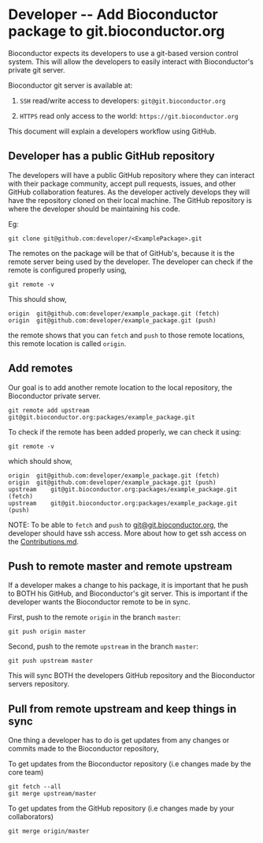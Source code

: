 # Developer -- Add Bioconductor package to git.bioconductor.org

Bioconductor expects its developers to use a git-based version control system. This will allow the developers to easily interact with Bioconductor's private git server.

Bioconductor git server is available at:

1. `SSH` read/write access to developers: `git@git.bioconductor.org`

1. `HTTPS` read only access to the world: `https://git.bioconductor.org`


This document will explain a developers workflow using GitHub.

## Developer has a public GitHub repository

The developers will have a public GitHub repository where they can interact with their package community, accept pull requests, issues, and other GitHub collaboration features. As the developer actively develops they will have the repository cloned on their local machine. The GitHub repository is where the developer should be maintaining his code.

Eg:

```
git clone git@github.com:developer/<ExamplePackage>.git
```

The remotes on the package will be that of GitHub's, because it is the remote server being used by the developer. The developer can check if the remote is configured properly using,

```
git remote -v
```

This should show,

```
origin  git@github.com:developer/example_package.git (fetch)
origin  git@github.com:developer/example_package.git (push)
```

the remote shows that you can `fetch` and `push` to those remote locations, this remote location is called `origin`.

## Add remotes

Our goal is to add another remote location to the local repository, the Bioconductor private server.

```
git remote add upstream git@git.bioconductor.org:packages/example_package.git
```

To check if the remote has been added properly, we can check it using:

```
git remote -v
```

which should show,

```
origin  git@github.com:developer/example_package.git (fetch)
origin  git@github.com:developer/example_package.git (push)
upstream    git@git.bioconductor.org:packages/example_package.git (fetch)
upstream    git@git.bioconductor.org:packages/example_package.git (push)
```

NOTE: To be able to `fetch` and `push` to git@git.bioconductor.org, the developer should have ssh access. More about how to get ssh access on the [Contributions.md](https://github.com/Bioconductor/BiocContributions).


## Push to remote master and remote upstream

If a developer makes a change to his package, it is important that he push to BOTH his GitHub, and Bioconductor's git server. This is important if the developer wants the Bioconductor remote to be in sync.

First, push to the remote `origin` in the branch `master`:

```
git push origin master
```

Second, push to the remote `upstream` in the branch `master`:

```
git push upstream master
```

This will sync BOTH the developers GitHub repository and the Bioconductor servers repository.

## Pull from remote upstream and keep things in sync

One thing a developer has to do is get updates from any changes or commits made to the Bioconductor repository,

To get updates from the Bioconductor repository (i.e changes made by the core team)

```
git fetch --all
git merge upstream/master
```

To get updates from the GitHub repository (i.e changes made by your collaborators)

```
git merge origin/master
```
